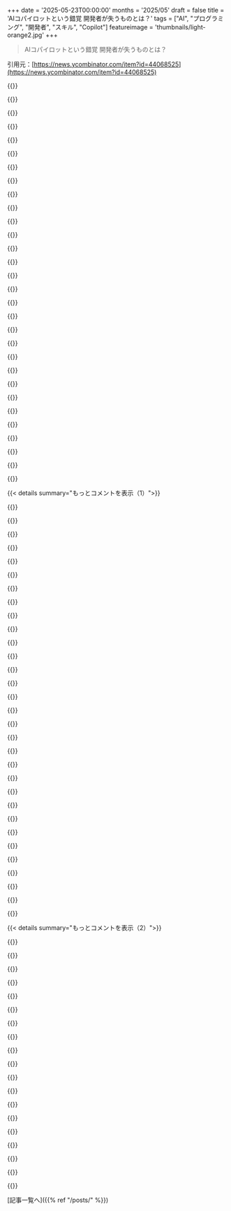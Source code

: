 +++
date = '2025-05-23T00:00:00'
months = '2025/05'
draft = false
title = 'AIコパイロットという錯覚 開発者が失うものとは？'
tags = ["AI", "プログラミング", "開発者", "スキル", "Copilot"]
featureimage = 'thumbnails/light-orange2.jpg'
+++

> AIコパイロットという錯覚 開発者が失うものとは？

引用元：[https://news.ycombinator.com/item?id=44068525](https://news.ycombinator.com/item?id=44068525)




{{<matomeQuote body="正直言って、ほとんどのソフト開発は同じようなユーザー要求向けのCRUDアプリ作ってるだけ。新しいことなんてないんだよ。何千回も見たことあるから、昔の知恵を引っ張り出して使えばいいじゃん。俺からすると、コーディングエージェントはコード再利用が超強化されたものだね。<br>追伸：皮肉なことに、この記事自体がAI生成っぽい気がする。" userName="padolsey" createdAt="2025/05/23 00:56:48" color="">}}




{{<matomeQuote body="記事への反論は気にしないけど、この記事がAI生成だって示唆するのは馬鹿げてる。筆者のスタイルは鮮やかで、力強いイメージや比喩を使ってて、時には本当に面白い。もっと質的に言うと、筆者は長文エッセイ全体を通して独自の個性を保ってる。これ全部をLLMにやらせるのはまだ難しいんだ。これはAI生成じゃない。単に良い文章だよ。筆者の主張に賛成するかどうかは別としてね。" userName="throwaway314155" createdAt="2025/05/23 01:06:26" color="">}}




{{<matomeQuote body="うん、記事はAIが役に立つ使い方についても話してるよ。全体的に、筆者は専門家がAIを使って助けてもらうことには問題ないと思ってるみたい。主な主張は、AIをコパイロットと呼んでるけど、多くの初心者がそれを信頼しすぎたり頼りすぎたりしてるのが問題で、実際はまだ半分はダメな同僚みたいなもんだってこと。本当のコパイロットは実は君の仲間であり、その道の専門家だよ。<br>...（中略）...<br>どこかで抽象化がすごく漏れてくるんだ。コードは予期しない壊れ方をする。多くの人が最も心配してるのは、この分野で専門家になるために絶対に重要なデバッグ、思考、自己学習のスキルを学ぶ新しい開発者がどんどん減るんじゃないかってことなんだ。<br>...（中略）...<br>学習そのものを抽象化しちゃったら、それが多くの開発者の長期的なスキルをどれだけ損なうか、疑問に思うのは当然だよね。<br>...（中略）...<br>ちなみに、俺もAIコーディングアシスタント使ってるよ。全部悪いとか全部良いとかは思わない。でも、便利だからって欠点から目を背けるわけにはいかないね。" userName="anon7000" createdAt="2025/05/23 01:34:04" color="#785bff">}}




{{<matomeQuote body="＞ ちなみに、俺もAIコーディングアシスタント使ってるよ。全部悪いとか全部良いとかは思わない。でも、便利だからって欠点から目を背けるわけにはいかないね<br>これって、60年代/70年代のインタラクティブ端末（パンチカードに打ち込む内容を慎重に考える必要がなくなった！）、デバッガ（バグを見つけるためにコードを注意深く見る時間がなくなった）、90年代後半のIntellisense/コード補完（APIを覚える必要がなくなった！）、00年代のstackoverflow（他の人が前に質問した回答を探す必要がなくなった！）に対する議論の焼き直しじゃない？俺たちは以前にもここで同じ経験をして乗り越えてきたと思うんだ（もう誰もこれらに文句言わないし、コンピューターを再配線してプログラミングする時代に戻ろうなんて誰も言ってない）、今回は何か違うのかな？子供たちは、過去70年間のプログラミングの歴史でやってきたように、新しい抽象化の上に新しいやり方を学ぶだけさ。" userName="seanmcdirmid" createdAt="2025/05/23 01:43:27" color="#45d325">}}




{{<matomeQuote body="インタラクティブ端末はコードを書いてくれなかったし、全く新しいプログラムのパラダイムを切り開いたんだ。デバッガは、むしろより深い理解を可能にした。Intellisenseは実際には疫病で、存在すべきじゃない。Stack Overflowも、悪用されればAIとほぼ同じくらい悪い。" userName="sgarland" createdAt="2025/05/23 01:53:18" color="">}}




{{<matomeQuote body="意見が分かれるのは仕方ないってことで同意しようよ。挙げられたもの全部がプログラミングの新しいパラダイムを開いたし、AIもまだそれがどんな新しいパラダイムか正確には分からなくても、そうなるだろうね。昔ながらのやり方が良いって主張する人はいつもいるさ。例えば、Dijkstraが子供たちがパンチカードを使わなくなったせいで良いプログラマーになれてないって有名な不満を言ったみたいにさ。" userName="seanmcdirmid" createdAt="2025/05/23 05:43:57" color="#ff33a1">}}




{{<matomeQuote body="面白いことに、Google Whiskでいくつか面白い動画（俺の趣味だけど）を作って、TikTokにあげてみたんだ。TikTokが何百万ものAI生成コンテンツや、他の人がただコピーしたもので溢れてるって知ってた？俺は”オリジナルの創作”に何かあると思ってたんだけどな。俺たち人間はみんな簡単に再現可能なんだ。ほとんど誰も特別なものなんてどこでも作ってない。もしみんなが毎日のコーディングのTikTok動画をアップしたら、TikTokの他の動画と同じように、同じクソみたいなアプリの動画ばかりになるだろうな。Elonはもしかしたらずっと正しかったのかもしれない、文字通りやることは火星に行くことしか残ってないんだ。LLMが君たちが思ってるほど幻覚を見ないって、たった2年前にも君たちの多くに言ってたんだ。遅れてきた人たちにもう一度聞かせたい — 俺たち人間はもう本当に必要じゃないんだ！<br>!RemindMe in 2 years" userName="ivape" createdAt="2025/05/23 01:07:40" color="">}}




{{<matomeQuote body="この新しいパラダイムが何なのか、実際にはかなり確信してるよ。なぜなら、一部の気の毒な連中がすでにそれを実践してるからだ：それが”slop coding”（手抜きコーディング）だ。曖昧に定義された変更をプロンプトで指示して、マシンが自分の吐瀉物で詰まったら、全部削除してまたやり直すんだ。これもまた別の”老人が空に向かって叫ぶ”シナリオとして見るのは理にかなっていて一貫してるように感じるけど、AIが思考そのものを、無限定な領域で、しかもこれほど信頼性なく自動化するのは前例がないと思うんだ。計算機が暗算を下手にしたのは知ってるけど、少なくとも計算機は検証方法がないまま40〜60%の確率でオフバイワンエラーを出したりしない。Speakwritesやスクリーンリーダーのせいで読み書き能力を失わなかったのは、それらが自分でやるよりも時間と労力がかかったからだ。AIの場合、想定される時間短縮は明らかだ：エッセイを書くためにソースを何時間も読んだりせず、ChatGPTに聞くだけ。プログラミングの基本を学ばず、X、Y、Zをするスクリプトを頼むだけ、とかね。それは良い選択肢に思えるけど、構造化されたコースでも独学でも、君の教育を永久に損なってる。そして、その想定されるオラクルはスロットマシンで、$avg_tokens*$model_rateのコストがかかる。残念なニュースは、スロットマシンは売れるってことだ。" userName="pona-a" createdAt="2025/05/23 07:39:13" color="#ff5733">}}




{{<matomeQuote body="基本的にさ、mission critical low level codeなんて書きたくないんだよね。AI toolsも著者と同じ理由であんまり便利だと思わないんだけど、Cでシステム書いてないとprogrammingじゃない、みたいな考えには正直うんざりするんだよ。俺はfront end code書くのが好きなんだ。低レベルのgraphics libraryをゼロから書くjobなんて多分一生やらないし、やりたいとも思わないだろうな。まあ、red-eyed 3am hacker brainedじゃないけど、自分の仕事には情熱あるし得意なんだよ。software開発者全員が著者のmentalityを持つworldなんてrealisticじゃないし、desirableだとも思わないな。" userName="queenkjuul" createdAt="2025/05/23 03:50:06" color="#ff5733">}}




{{<matomeQuote body="”you still owe your users respect. You owe them dignity.”って？そんなのmoral grandstandingだよ。customersにはlow costでgood productを提供する義務があるんだ。costを下げるtoolを使わないなんて、usersを裏切ってるし、businessは立ち行かなくなるよ。handcrafted CRUDなんて、他のhandcraftedなものと同じで、expensive niche hobbyになるだけだね。" userName="Ferret7446" createdAt="2025/05/23 15:42:37" color="#ff33a1">}}




{{<matomeQuote body="そうだね、なんかLLMsとは全然違う、unhingedなstyleだよな。あの”They’ll be out there trying to duct-tape horses to an engine block, wondering why it doesn’t fly.”みたいな、あんなにbeautifulでcontextually-appropriateなsentenceをLLMがproducingなんてさ、まだimagineできないよ。" userName="chrismorgan" createdAt="2025/05/23 04:26:30" color="">}}




{{<matomeQuote body="”I like writing front end code...but I’m passionate and good at what i do.”って？そのspirit大事にして！coworkersに求めるのはgenuine interestとcuriosityだけだよ。みんなが専門分野を持つべき。tech industryが“full stack”って概念を作ったのはmistakeだったね。Bring back specialists; we’re all better for it。" userName="sgarland" createdAt="2025/05/23 12:38:08" color="#ff5733">}}




{{<matomeQuote body="まだcodingでAIどう使うか、よく分かってない気がするね。“vibe coding”ってのは違う気がする。AI abuseしても成功しないよ。例えば、typing覚えずにintellisense頼るとか。ChatGPTは、もうwriting知ってる人ならgreat toolだよ。でも自分でwriting知らないのに使っても、いいresultsは出ないと思うね。AIをeffectiveに使うにはbasic skillが必要だ。" userName="seanmcdirmid" createdAt="2025/05/23 14:29:06" color="#45d325">}}




{{<matomeQuote body="em-dashes使うことについては何もunapologeticしないね。They’re in my toolbox, and I reach for them。LinuxとMicrosoft Windows両方でkey-codes使ってem-dashesを手動でtypeできるし、そうしてるよ。piece of writingのprovenanceをem-dashesがusedかどうかでbasingするようなanyoneのopinionなんてさ、emminently discardable lemming-babbleだね。" userName="MrVandemar" createdAt="2025/05/24 04:05:55" color="">}}




{{<matomeQuote body="最近さ、フォーマルな言葉遣いで箇条書きにしたメッセージ書いたら、ChatGPT使っただろって疑われちゃったんだよね。" userName="xigoi" createdAt="2025/05/23 11:52:49" color="">}}




{{<matomeQuote body="正直言うと、最初の数段落はちょっとLLMっぽい雰囲気感じたよ。でも、そんなに速くないってことはすぐ分かったけどね。" userName="queenkjuul" createdAt="2025/05/23 03:37:22" color="">}}




{{<matomeQuote body="それっていい’呼び方’だと思うな。俺、そういう分野全部にスキルも興味もあるんだよ。専門家が必要なこともあるけど、世の中の仕事のほとんどはそうじゃないしね。" userName="_rutinerad" createdAt="2025/05/25 18:19:32" color="">}}




{{<matomeQuote body="＞これは道徳的な見栄っ張りだ。<br>俺はそう思わないな。他の人との関係で俺が望むのは、尊敬と尊厳が俺側の取引の終わりにあるってことなんだよ。" userName="WarOnPrivacy" createdAt="2025/05/24 00:11:44" color="#785bff">}}




{{<matomeQuote body="＞君はまだユーザーに敬意を払う義務がある。彼らに尊厳を与える義務がある。それって一体どういう意味？<br>ユーザーはコードが人間によって書かれたかAIによって書かれたかなんて気にしないよ。彼らが気にするのは、コードが必要なものを満たしてくれること、できればかなり気持ちよくね。" userName="jonaustin" createdAt="2025/05/23 15:27:04" color="#ff5c5c">}}




{{<matomeQuote body="言いたいことは分かるけど、AIツールって良い仕事より駄作量産とかに役立つタイプだと思う。IntelliSenseと違って代わりに考えてくれないし、プロンプトと生成物の対応が曖昧だから逆に手間取るんだ。形式仕様書からコード作ってくれたらいいけど、現状じゃツールとして信頼できないよ。でも使える用途もある。翻訳とか文法チェックとかね。ただ、大きいモデルじゃなくても十分だと思うんだ。業界はAGIを売ったけど、実際は賢いツール程度なのに、シンギュラリティ近いって錯覚維持に金使いまくってるって感じ。" userName="pona-a" createdAt="2025/05/23 15:54:07" color="#45d325">}}




{{<matomeQuote body="そうそう、それにこれってプログラミングだけじゃなくて、もっと広い問題になってるんだよってリマインダーね。" userName="BlueTemplar" createdAt="2025/05/23 11:12:29" color="">}}




{{<matomeQuote body="＞一方で、AIは単なるもう一つの抽象化だと主張する人もいるかもしれない。<br>ライブラリの抽象化のユーザーとしての俺はさ、明確に定義された境界とインターフェースの契約を得るんだよ — さらに、他の人によってさんざんテストされてきたっていう保証もね。その契約を守ってくれるってかなり確信できるから、自分で詳細を知る必要がなくなるし、作者の意図を推測し直す必要もなくなるんだ。" userName="jgraettinger1" createdAt="2025/05/23 04:20:02" color="#ff33a1">}}




{{<matomeQuote body="これ、泣けたわ。<br>でも君 — 最高に疲れ果てて、寝不足で、アライグマみたいな目の状態で — 君は挑戦できるんだ。抽象化の層を凝視して、それらを見抜くことができる。素晴らしく人間工学に基づいた、型安全で、純粋で、遅延評価で、不変なシンタックスシュガーを剥がして、コンパイラが吐き出すアセンブリのぐちゃぐちゃを想像できるんだ。<br>マジかよ！" userName="nick3443" createdAt="2025/05/23 05:39:44" color="#45d325">}}




{{<matomeQuote body="LLMが出るずっと前から、人間の書いたコードがどれだけ生き残るかなって想像してたんだ。進化を生き延びたDNAみたいにね。たぶん、すごい少ない割合だろうな。AIみたいな自動補完産業化っていうトレンドは、建築的に頑丈な基盤じゃなくて、コードの掘っ立て小屋を作るのを速くしてるだけだよ。Copilotzのせいでコードの生存率は下がってる。でも、こんな粗悪な解決策を速く作ることで、何か本当にすごいものが生まれる可能性って上がるのかな？<br>追伸：あのブログ記事には”it’s”が”its”であるべきところが多すぎて、AI生成じゃないのがわかるね。あれは一種の皮肉だと思うな、だってAIが得意なはずのトリッキーな英語構文なのに。もしかしたら筆者は皮肉な比喩を考えるのにAIを使ったのかもしれないね。AIの皮肉な意味でAutocompleteで始まるものをChatGPTに聞いてみたよ" userName="Fuhrmanator" createdAt="2025/05/26 13:17:46" color="#45d325">}}




{{<matomeQuote body="＞マシンはリアルだ。シリコンはリアルだ。DRAM、L1、偽共有、コインを弾くブランチ予測器—それは全てリアルだ。そして、もし君が気にかけるなら、それと取り組める。<br>これはここしばらくで一番美しい文章の一つだね。" userName="felubra" createdAt="2025/05/23 01:12:45" color="">}}




{{<matomeQuote body="同感だよ。筆者は Dave Barryみたいに書くね。何度も吹き出しちゃった。<br>co-pilotについて僕が思ってることを、ユーモアたっぷりに的確に表現してくれてた。" userName="bwfan123" createdAt="2025/05/23 01:30:30" color="">}}




{{<matomeQuote body="こういう議論で一番見落とされがちなのは、「コードを書く」っていうのは最終成果物だってこと。そこにたどり着くまでの、無限のトレードオフのプロセスを考慮に入れてないんだ。<br>ちょっと複雑なコードベースでジュニアと一緒に機能実装してみれば、経験豊富な開発者が無意識にやってるトレードオフ全部に気づくはずさ。AIにもトレードオフの概念は少しあるけど、それはほとんど観察によるものだね。AIはコードを書くのを「助ける」ことは確かだよ。キーワードはまさに—「助ける」—だ。<br>でも考えるのは人間の仕事なんだ。LLMは「考え」られない。「AIに望む出力を作らせる方法を考える」のも君の仕事だよ。モデルが良くなれば、君はどんどん考えなくなるだろうけどね。" userName="lunarcave" createdAt="2025/05/23 01:53:17" color="#45d325">}}




{{<matomeQuote body="これ、すごい共感できるよ、copilotのメリットもデメリットもね。でも、若い子やハッカーが職人だったとしても、エンジニアはいつもただのエンジニアだったと思うんだ。今日の基礎となる技術を作るために彼らが解決しなきゃいけなかった驚くべき技術課題は、それらを解決する必要があったからこそ存在するんだよ。それだけを見て「昔はこうだった」って言うのは生存者バイアスだね。" userName="CGamesPlay" createdAt="2025/05/23 00:33:04" color="">}}




{{<matomeQuote body="20＋年以上、大変なやり方でソフトウェアエンジニアをやってきた者として言わせてもらうと、難しい問題がたまらなく好きなんだ。頭を悩ませるランダムな中間課題がないと、CRUDアプリの更新なんて耐えられないよ。珍しい再帰アルゴリズムとか、大学で実際に習った秘伝の知識を使うこととか、実際にbig-o見積もりをやることとか。こういうのが僕のキャリアの宝石で、正気を保っていられるんだ。<br>AIが出す答えが時々正しくて時々ひどく間違ってることを考えると、次の世代のAI頼りのSWEたちは、これらのことをもっと感謝してくれるといいな。<br>AIがハルシネーションしたり、状況のコンテキストがコンテキストウィンドウを超えたりしたときに、何をするべきか実際に知ってる誰かが、こういう課題には常に必要になるんだから。" userName="gleenn" createdAt="2025/05/23 01:16:52" color="#785bff">}}




{{<matomeQuote body="僕にとって記事の核心はこれだね：<br>”私たちは、この現在の肥大化し、遅く、過度に抽象化された地獄絵図をソフトウェアの頂点として崇拝し—そして、システムから最後の１滴まで性能を絞り出すとか、リーンで野生的で精密な何かを構築するという考えは、もはや昔話のように聞こえるだろう。”<br>これは、LLMの訓練に使う新しいコードのほとんどがAI生成になる「イベントホライズン」を超えたら、2023年以前のライブラリやパターンが石のように固まってしまうという僕の懸念と少し一致するんだ。私たちは革新しておらず、過去30年間のめちゃくちゃな依存関係スタックとひどいその場しのぎの解決策を永遠に強化することになるだろうね。Javascriptは永遠に生き続けるぞ。" userName="jboggan" createdAt="2025/05/23 02:10:58" color="#ff5c5c">}}




{{< details summary="もっとコメントを表示（1）">}}

{{<matomeQuote body="A．I．の偽物の知能と僕たち人間の違いは、Oscar Wildeのこの一つの引用に集約されると思うな：<br>”私は一日の大半をコンマを入れるのに費やし、残りの時間をそれを取り出すのに費やした。”<br>どんなA．I．もコンマについて一ミリ秒以上考えることはないだろうね、A．I．にとっては純粋なデータ検索だから。「この単語の後ろにコンマがあるテキストは何パーセント、ないのは何パーセント？ オッケー、終わり。」って感じ。" userName="aucisson_masque" createdAt="2025/05/29 13:04:14" color="#785bff">}}




{{<matomeQuote body="これ、身にしみて感じるよ。毎日リーダーシップから「AIをもっと使え」って言われたり、「AIを使うんだから見積もりを半分にしろ」って言われたり、誰かが導入率のKPIを追ってて、うちのチームがAIツールを十分に導入しないとクビになって、導入してるチームに人員を回されるって言われたり。まるで世界が狂っちまったみたいだよ。<br>AIはいつも「あいつの仕事を奪うツールだ」って宣伝されてるけど、実際には「あいつの仕事」を理解してないから、うまくいってるように見えるだけなんだ。<br>マネジメントはAIっていう金槌を持って、何でも釘かどうか叩いてみてる状態だよ。" userName="malfist" createdAt="2025/05/23 00:30:10" color="#ff5c5c">}}




{{<matomeQuote body="まあ、十分大きなハンマーを持っていれば、確かに何でも釘になるさ。<br>君が抵抗する代わりに、多くの人が言ってるような結果が出ないのはなぜか、もっと真剣に考えるべきだって思ったことある？もし過去2年間で君の生産性が何も変わってないなら、問題はおそらく君だよ。多くの人が「人生を変えるツールだ」って言ってるのに、何が間違ってるのかエンジニアとして見つけ出すのが君の責任だと思わない？それとも、みんな嘘をついてて、君は全部正しくやってると思い込んでるの？<br>言いたくなかったけど、不人気な意見かもしれないけど、これはかなり厳しい真実だと思うよ。" userName="abletonlive" createdAt="2025/05/23 00:36:24" color="#ff5c5c">}}




{{<matomeQuote body="ちょっとキツい言い方だけど、もしLLMsで生産性がすっごく上がったってんなら、それはLLMsの力より、あんたの元々の生産性の低さを示してると思うぜ．" userName="MeetingsBrowser" createdAt="2025/05/23 01:10:01" color="">}}




{{<matomeQuote body="経営層はAIってハンマー持ってて、何でも釘に見立てて叩いてるんだよ．<br>マジで経営層を減らして、ちゃんと仕事する業務に戻れる方法を見つけるべきだと思うね．" userName="bluefirebrand" createdAt="2025/05/23 00:37:27" color="">}}




{{<matomeQuote body="ありそうなのはどっち？<br>A）何兆円もインフラ投資して、ユーザー増やして、企業がLLM導入しまくってる．──この人たちが間違ってる<br>B）hackernewsでLLM効果ないって喚いてるヤツら．自分のワークフローとか見せないのに．──この人たちが間違ってる<br>悪いけどBだね、お前らがただヘタクソなだけだよ．" userName="abletonlive" createdAt="2025/05/23 01:16:53" color="#45d325">}}




{{<matomeQuote body="チームの調整、利害関係者や顧客との会話（彼らに時間をかけることも含む）、ある程度のレベルで個々の貢献者を管理することとか…．これってどんな規模の会社でも無視できない仕事なんだよ．これを（たくさん）避ける唯一の方法は、すごく小さくやることだけど、それにはそれで別の問題があるしね．" userName="ghaff" createdAt="2025/05/23 00:49:07" color="">}}




{{<matomeQuote body="正直、何百万もの”ただの人”がテック企業から製品買ってるってのは、基本的にナンセンスだって証拠だよ、俺の狭い考えではね．デベロッパーとして、彼らが大量に買ってて、実際に自分にすっげー影響あったものって、今まで何かあった？" userName="queenkjuul" createdAt="2025/05/23 07:42:39" color="">}}




{{<matomeQuote body="copilotとopenaiで俺の開発ワークプロセス全部変わったぜ．もしあんたにとってそうじゃないなら、もう取り残されてるってことだよ．それだけ simple な話さ．俺のチームでは既にQA担当2人分を不要にしたし…これからもっと増えるだろうね．" userName="abletonlive" createdAt="2025/05/23 20:27:41" color="#ff5733">}}




{{<matomeQuote body="そうだな、経営層をAIに置き換えるのって、どれくらい難しいかね？たぶん開発者はAIを使って、実際の人間っていう余計なコストなしで、会社の他のタスクも再現できるんじゃない？" userName="cjbgkagh" createdAt="2025/05/23 01:05:02" color="">}}




{{<matomeQuote body="みんなこういうこと（LLM懐疑論）を言い続けるけど、悪いね、それはナンセンスだ．俺が一番尊敬してる同僚たちの多くは、LLMツールからすごく、そしてどんどん恩恵を受けてるんだよ．" userName="sanderjd" createdAt="2025/05/23 01:27:30" color="">}}




{{<matomeQuote body="LLMツールは役立つよ．少なくとも一年は毎日使ってる．特定のタスクではたぶん10～20％生産性が上がったかな（これって結構良い！）．でも、みんなが言ってる10倍とか2倍のブーストには全然届かないね．もしLLMSが本当に開発者を10倍にしてるんなら、業界で大きな変化が見られてるはず．90％リストラか、製品速度10倍かどっちかだろ．" userName="MeetingsBrowser" createdAt="2025/05/23 02:18:38" color="#38d3d3">}}




{{<matomeQuote body="確かにね、でもそれ全部やるのに本当に4階層も人が必要か？大きくなった会社では、何層もの経営層を見るのって本当によくあることだよ．" userName="bluefirebrand" createdAt="2025/05/23 14:43:23" color="">}}




{{<matomeQuote body="へー、製品について、実際に利害関係がある人じゃなくて、おべっか使うチャットボットと議論するのかー、楽しみだなー（皮肉）。経営陣ってクソなことが多いけど、人間とはまだ話が通じるし。悲しいことに、製品の担当者だけが何を求めてるか知ってるんだよね、だいたい彼らが前は求めてた通りのものを君が作り終わったその時に限ってさ（笑）。" userName="queenkjuul" createdAt="2025/05/23 04:22:57" color="#ff5733">}}




{{<matomeQuote body="まるで、blockchainに何兆もつぎ込んだけどインターネットを革新したのと同じだね。あっと驚くようなICOs、何百万ドルもするNFTs、そしてcryptocurrency価格高騰。それが間違いなく俺たちの日常生活での価値を証明してるよね（これも皮肉）。" userName="MeetingsBrowser" createdAt="2025/05/23 02:07:19" color="#38d3d3">}}




{{<matomeQuote body="もしblockchainが比較できるアナロジーで、同じタイムラインだと思ってるなら、桁違いに間違ってるよ。実際の数字で言うと、AIはadoptionとmarket valueの両方でbitcoinよりも既に大きいんだ。だから、君が言ってるつもりのことが、本当に君が言いたいことなのかどうか、よくわかんないな。" userName="abletonlive" createdAt="2025/05/23 03:25:31" color="">}}




{{<matomeQuote body="ハイプトレイン初めて？VCやsilicon valleyのfundingはactual valueと完全にdivorcedしてる事が多くて、reliable signal on qualityとして最後に見る場所の一つだよ。Regardless、I’m sure it’s a little of A and a little of B、plus some of C) yappers on Hackernews who think that the majority of the work of software engineering is writing code、and who generally write code in sufficiently simple contexts for the LLMs to produce something equivalent to their normal output。" userName="mplanchard" createdAt="2025/05/23 01:50:12" color="#38d3d3">}}




{{<matomeQuote body="多くの人が言ってるような結果が得られないのはなぜ？って質問についてだけど、俺の意見では、問題はその結果ってのがrealityに基づかないhyped up linkedIn postsだったりする場合に起こるんだと思う。AIはboonだけど、executivesから聞くようなIDEs are a thing of the past、youre all prompt engineers now、みたいな期待には応えてないね。" userName="dpistole" createdAt="2025/05/23 00:46:38" color="#ff33a1">}}




{{<matomeQuote body="Unions。他にwayがある？" userName="toomuchtodo" createdAt="2025/05/23 00:41:46" color="">}}




{{<matomeQuote body="AIは常に他の人の仕事をreplaceするtoolとしてtoutedされてる。でもrealityではそれはyou don’t understand the other guy’s jobだからうまくやってるようにonly appears to do a good jobなんだ、って意見、これはenough of us admitしないけどwell considered pointだよ。Yes many jobs are rote or repetitiveだけど、many more jobs、of all flavors、done well have subtleties that will be lost when things are automated。And no I do not think that some 80% done by AI is good enough because errors propagate through a system (even if that system is a company or society)、AND the people evaluating that good enoughはnot necessarily going to be those experienced in that same domainなんだ。" userName="lamename" createdAt="2025/05/23 02:05:52" color="#ff5733">}}




{{<matomeQuote body="I feel this in my bones。Every day I’m getting challenged by leadership that we’re not using AI enough、told that I should halve my estimates because we’ll use AI、and being told that there’s a new AI tool that I have to adopt because someone is tracking KPIs related to adoption and if our team doesn’t adopt enough AI tools we’re going to be fired to give more headcount to those that do。This--all of this--seems exactly antithetical to computing/development/design/engineering/architecture/whatever-the-hell people call this profession as I understood it。Typically、I labored under the delusion that competent technical decision makers would integrate tooling or choose to use a language、service、platform、whatever、if they saw benefits and if they could make a case for why something was the correct approach、i.e how it met some product’s needs、addressed some shortcomings、made things more efficient。Like here’s my design doc、I chose $THING for caching for $REASON and $DATASTORE as it offers blah blahPlease provide feedback and questions。This is totally alien to that approach。Ideally、hey we’re going to use CoPilot/other LLM thingy、let us know if it aids your workflow、give us some report in a month and we’ll go from there to determine if we want to keep paying for it。" userName="nyarlathotep_" createdAt="2025/05/23 00:46:47" color="#ff5c5c">}}




{{<matomeQuote body="Yeah、definitely A、same reason why all banking is done exclusively on the blockchain now and NFTs are the only way to get music" userName="davidcbc" createdAt="2025/05/23 02:04:36" color="#45d325">}}




{{<matomeQuote body="テック業界全体が流行に流されて何度も高くつく間違いをしてきたことを考えると、おまえが最初に挙げた選択肢は、思ってるよりたちが悪いと思うよ。こういう状況で大衆受けするものが正しいことなんてめったにないからね。" userName="Greed" createdAt="2025/05/23 21:25:06" color="">}}




{{<matomeQuote body="でもさ、マネジメントこそすぐになくなるやつだよ。次の一撃が来るんだ、兄弟、約束するよ。強くいろよ。" userName="ivape" createdAt="2025/05/23 01:04:53" color="">}}




{{<matomeQuote body="ああ、つまり、これは単なる今のハイプサイクルの段階だよな。落ち着くだろうさ。いくつかのツールや技術は残るけど、ほとんどは消える。どれが残るか見極めて、他の人に影響を与えられれば、いい感じになるだろうね。" userName="sanderjd" createdAt="2025/05/23 01:22:35" color="">}}




{{<matomeQuote body="LLMsがあなたのプロセス全体をどう変えたか、詳しい例を教えてくれない？ 僕の経験とは違うんだ。なんでか本当に知りたい。もっと効率的になりたいんだよね。" userName="MeetingsBrowser" createdAt="2025/05/23 21:47:27" color="#ff5733">}}




{{<matomeQuote body="明らかに答えは、そいつらをAIに置き換えることだろ。" userName="yencabulator" createdAt="2025/05/23 02:03:57" color="">}}




{{<matomeQuote body="同意だよ。一番騒がしいのは、「みんなを100倍生産的にするぞ！」って言ってる奴と、「クソだ、みんなの生産性を下げる！」って言ってる奴。でも退屈な真実は、その極端な間のどこかにあるんだよ。" userName="sanderjd" createdAt="2025/05/23 16:40:59" color="#45d325">}}




{{<matomeQuote body="俺はAIコパイロットを海外の請負業者と比較する。AIの方がZoomやSlackなしで細かい疑問をすぐに解決できて、コミュニケーションの無駄がないから断然いい経験だ。AIとJira Ticketsで簡単に連携できれば、エンジニアはチケット作成と監視役がメインになるだろう。とはいえ、まともなチケットを書けたり、全体を理解して間違いを防げるエンジニアはまだ必要だけどね。" userName="Glyptodon" createdAt="2025/05/24 04:49:36" color="#ff5c5c">}}




{{<matomeQuote body="この筆者、絶対C++プログラマーじゃん。気づいてたんだけど、AIツールってC++は他の言語、特にスクリプト言語より苦手だよね。うまく使ってる人見ると、いつもスクリプト言語でCRUDアプリ作ってるんだよな。" userName="OnionBlender" createdAt="2025/05/23 05:53:25" color="">}}

{{</details>}}




{{< details summary="もっとコメントを表示（2）">}}

{{<matomeQuote body="他の投稿見るとゲーム開発者っぽいね。CRUDアプリみたいに、LLMが学習できるオンライン情報が少ないからかもね。" userName="sgarland" createdAt="2025/05/23 12:48:48" color="">}}




{{<matomeQuote body="昔こういう同僚いたわ。最初は真面目にやろうとしてたのに、だんだん諦めちゃったんだよね。サボりじゃなくて、頑張っても意味ないって感じたから。Copilotは定型コードには便利。でも頼りすぎると自分で考えなくなる。考えなくなったら成長もストップ。これがマジでヤバいところ。" userName="Aziell" createdAt="2025/05/23 02:33:41" color="#ff5733">}}




{{<matomeQuote body="要は、常にテレスコープできる能力だと思うんだよね。コーディングエージェントで大枠はAIに任せつつ、必要な時はいつでもコードの詳細に入って修正したり理解したりできる、みたいな。" userName="swyx" createdAt="2025/05/23 00:29:21" color="#38d3d3">}}




{{<matomeQuote body="マジ言いにくいんだけど、上司とか技術知らない人は、コードの質より「動くか」だけ気にするんだよね。AIって、多少ヤバくてもとりあえず動くコード作るの結構得意なの。だから上はAI推す。生産性上がらないって言うのは、綺麗なコードへのこだわりが強すぎるせいかも。ちょっと妥協すればAIで爆速化できるよ。でも、めちゃくちゃにならないためには、 competent な人が必要だけどね。" userName="Jcampuzano2" createdAt="2025/05/23 00:44:54" color="#ff5c5c">}}




{{<matomeQuote body="綺麗なコードはまあ良い。動くコードは絶対必要。お前、ポイント分かってねーな。AIの出すクソコードは、綺麗じゃないだけじゃなく、動くかってとこでもダメなんだよ。" userName="boxed" createdAt="2025/05/23 00:51:43" color="#ff5c5c">}}




{{<matomeQuote body="エンタープライズ企業で働いてるんだけど、最近 cursor 使えるようになったんだ（前は Copilot）。マジで、ほぼ全部 AI だけで作ったサービス立ち上げて、今デプロイされててお客さん使ってるよ。AI は competent な人が使えばちゃんと機能する。AI がいつも動かないコードばっか吐き出すとか言うのはもう古い。そうしないと仕事なくなるよ。これは逃げられない現実。まあ、どっちにしろ仕事なくなるかも、って話だけどさ。" userName="Jcampuzano2" createdAt="2025/05/23 00:55:06" color="#ff5c5c">}}




{{<matomeQuote body="上層部は”生産性”のためにAIツール使えって言ってくるけど、そのせいで本番環境でバグ出ても、原因分からずに文句言うだけだろうね。" userName="lamename" createdAt="2025/05/23 00:55:44" color="#ff33a1">}}




{{<matomeQuote body="そういう snobism は何年も前にやめたんだ。「動くか」って考え方だけ。でもなぜか、AI使っても劇的に変わった感じしないんだよね。理由は、複雑になるとすぐ破綻するから。太陽出てる時だけ動くような、AIのゴミコードなんか信頼できない。単発タスクにはいいけど、複雑なことは自分で書いた方が絶対早いよ。" userName="lukan" createdAt="2025/05/23 00:54:52" color="#45d325">}}




{{<matomeQuote body="AIが生産性を上げないって言う人がいるけど、それって長年の訓練で「クリーン」なコードを書きたいって気持ちとか、コードレビューのせいが大きいと思うな。機械はアプリが遅くても落ちても怒らないけど、人間は違う。機械が作ったコードに「クリーン」さはほとんど関係ないんだよ。" userName="nalekberov" createdAt="2025/05/23 00:53:44" color="">}}




{{<matomeQuote body="ここで「AIコードは全部ゴミ」って言ってる人、ほとんどが最新モデルちゃんと使ってないか、良い指示出してないんじゃない？もちろん完璧じゃないし、手直しは必要だよ。でも、使い方を知ってて、ちゃんとしたツールと指示があれば、良いコードは書ける。人間より良いコードを速く書く時だってあるんだから。" userName="Jcampuzano2" createdAt="2025/05/23 01:06:19" color="#785bff">}}




{{<matomeQuote body="彼らは根っこの原因をAIのせいにしないよ。あなたのせいにする。だから、生成されたものを理解できるくらい有能じゃないとダメって言ったんだ。そうじゃないなら、できる人を探すだろうね。これには二つの道はない。AIはここに残り続けるよ。" userName="Jcampuzano2" createdAt="2025/05/23 00:58:30" color="#45d325">}}




{{<matomeQuote body="うん、同意。Cursorみたいなツールの力はすごいけど、今すぐAIだけでソフトを全部作れるとは思わないな。ソフトの仕組みを知ってて、生成されたものを理解・デバッグできる人は絶対必要。来年は違うかもだけど、今はスキルのある人がAIを使いこなすのが一番良い感じだよ。" userName="sanderjd" createdAt="2025/05/23 01:16:00" color="#45d325">}}




{{<matomeQuote body="AIコードが常にダメとか遅いとか言うデタメは真実じゃない。まだそんなこと言ってる人はAIをちゃんと使ってないはず。<br>常に最高じゃないしダメな時もあるけど、妥当なパフォーマンスで、時に人が書くより速く、要求を満たすコードを生成できる！手直しは必要だけど、前よりずっと速いんだ。" userName="Jcampuzano2" createdAt="2025/05/23 01:01:42" color="#45d325">}}




{{<matomeQuote body="＞AI does work with competent people behind the wheel<br>それはコードレビュー全部する超ジュニアなデベロッパーも同じだよ。（ただ、ジュニアは学べるけど、AIモデルは実際には学べない。大企業がゼロから再訓練するしかない）" userName="boxed" createdAt="2025/05/23 01:11:17" color="">}}




{{<matomeQuote body="AIはジュニアより速く安くやってくれるし、それが会社が気にするポイントだよ。それに、どっちにしろコードレビューはすべきだしね。実際、AIを使う場合は前よりもっとレビューすべきだよ。" userName="Jcampuzano2" createdAt="2025/05/23 01:16:38" color="#45d325">}}




{{<matomeQuote body="Cursorはうちの職場でデータベースのことで何度も間違えたよ。MySQLの動きを理解してなくて、ひどいインデックス推奨。<br>それが間違いって、正しい答え知ってないと分からない。だって、推奨されたものが動くには動くから。ただ最適じゃないだけ。コンピュータ速いから人は「動いたからOK」って思いがち。後で半端な解決策が問題起こすのに。" userName="sgarland" createdAt="2025/05/23 01:36:30" color="#38d3d3">}}




{{<matomeQuote body="うん。でも私が書いたこととは意見は違わないよね。<br>これらのツールが便利だけど、確定的に便利じゃないっていう事実が、多くの頭を混乱させてると思うな。" userName="sanderjd" createdAt="2025/05/23 02:18:54" color="">}}




{{<matomeQuote body="＞AIはジュニアより速く安く<br>それは短期間の話。AIはスタッフ開発者にならない。レビューをシニアに押し付けるのは責任とワークロードを移すだけで、開発サイクルが遅くなるよ。AIは変更理由を説明できないけど、ジュニアはできるって違いも大きいね。" userName="Supermancho" createdAt="2025/05/23 01:39:13" color="#38d3d3">}}

{{</details>}}



[記事一覧へ]({{% ref "/posts/" %}})
